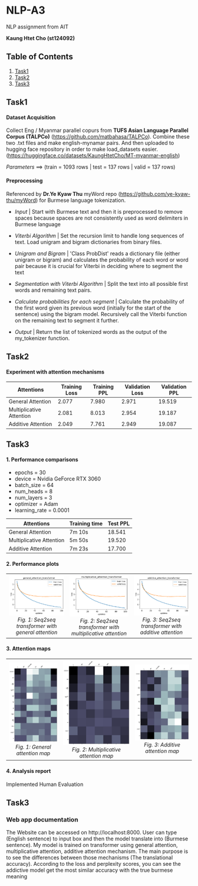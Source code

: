 # NLP-A3
NLP assignment from AIT

**Kaung Htet Cho (st124092)**

## Table of Contents
1. [Task1](#Task1)
2. [Task2](#Task2)
3. [Task3](#Task3)

## Task1
#### Dataset Acquisition

Collect Eng / Myanmar parallel copurs from **TUFS Asian Language Parallel Corpus (TALPCo)** (https://github.com/matbahasa/TALPCo). Combine these two .txt files and make english-mynamar pairs. And then uploaded to hugging face repository in order to make load_datasets easier. (https://huggingface.co/datasets/KaungHtetCho/MT-myanmar-english)

*Parameters*  ==>  (train = 1093 rows | test  = 137 rows | valid = 137 rows)

#### Preprocessing

Referenced by **Dr.Ye Kyaw Thu** myWord repo (https://github.com/ye-kyaw-thu/myWord) for Burmese language tokenization. 

- *Input* | Start with Burmese text and then it is preprocessed to remove spaces because spaces are not consistently used as word delimiters in Burmese language

- *Viterbi Algorithm* | Set the recursion limit to handle long sequences of text. Load unigram and bigram dictionaries from binary files.

- *Unigram and Bigram* | 'Class ProbDist' reads a dictionary file (either unigram or bigram) and calculates the probability of each word or word pair because it is crucial for Viterbi in deciding where to segment the text

- *Segmentation with Viterbi Algorithm* | Split the text into all possible first words and remaining text pairs.

- *Calculate probabilities for each segment* | Calculate the probability of the first word given its previous word (initially  for the start of the sentence) using the bigram model. Recursively call the Viterbi function on the remaining text to segment it further.

- *Output* | Return the list of tokenized words as the output of the my_tokenizer function.

## Task2
#### Experiment with attention mechanisms

| Attentions          | Training Loss | Training PPL | Validation Loss | Validation PPL | 
|----------------|-------------|---------------|---------------|--------------------|
| General Attention       |    2.077      |      7.980  |       2.971        |            19.519        |   
| Multiplicative Attention |          2.081   |     8.013      |         2.954   |          19.187          |    
| Additive Attention          |    2.049        |  7.761   |        2.949 |         19.087        |    

## Task3
#### 1. Performance comparisons

- epochs = 30
- device = Nvidia GeForce RTX 3060
- batch_size = 64
- num_heads = 8
- num_layers = 3
- optimizer = Adam
- learning_rate = 0.0001

| Attentions          | Training time | Test PPL |
|----------------|-------------|---------------|
| General Attention       |    7m 10s        |   18.541     |    
| Multiplicative Attention |          5m 50s   |     19.520       |  
| Additive Attention          |       7m 23s    |    17.700      |  

#### 2. Performance plots

<table>
  <tr>
    <td align="center">
      <img src="./app/images/general_attention_transformer_loss_plot.png" alt="Seq2seq transformer with general attention" style="width: 100%;" />
      <br />
      <em>Fig. 1: Seq2seq transformer with general attention</em>
    </td>
    <td align="center">
      <img src="./app/images/multiplicative_attention_transformer_loss_plot.png" alt="Seq2seq transformer with multiplicative attention" style="width: 100%;" />
      <br />
      <em>Fig. 2: Seq2seq transformer with multiplicative attention</em>
    </td>
    <td align="center">
      <img src="./app/images/additive_attention_transformer_loss_plot.png" alt="Seq2seq transformer with additive attention" style="width: 100%;" />
      <br />
      <em>Fig. 3: Seq2seq transformer with additive attention</em>
    </td>
  </tr>
</table>

#### 3. Attention maps

<table>
  <tr>
    <td align="center">
      <img src="app/images/general_attention_map.png" alt="general attention map" style="width: 100%;" />
      <br />
      <em>Fig. 1: General attention map</em>
    </td>
    <td align="center">
      <img src="app/images/multiplicative_attention_map.png" alt="multiplicative attention map" style="width: 100%;" />
      <br />
      <em>Fig. 2: Multiplicative attention map</em>
    </td>
    <td align="center">
      <img src="app/images/additive_attention_map.png" alt="additive attention map" style="width: 100%;" />
      <br />
      <em>Fig. 3: Additive attention map</em>
    </td>
  </tr>
</table>


#### 4. Analysis report

Implemented Human Evaluation


## Task3
### Web app documentation

The Website can be accessed on http://localhost:8000. User can type (English sentence) to input box and then the model translate into (Burmese sentence). My model is trained on transformer using general attention, multiplicative attention, additive attention mechanism. The main purpose is to see the differences between those mechanisms (The translational accuracy). According to the loss and perplexity scores, you can see the addictive model get the most similar accuracy with the true burmese meaning